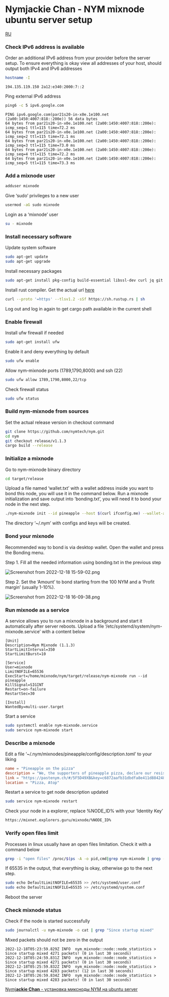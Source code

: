 # Nymjackie Chan - NYM mixnode ubuntu server setup

[RU](nymjackie-Chan-NYM-mixnode-ubuntu-server-setup/ru-nymjackie-Chan-NYM-ubuntu-.md)

### Check IPv6 address is available

Order an additional IPv6 address from your provider before the server setup. To ensure everything is okay view all addresses of your host, should output both IPv4 and IPv6 addresses

```bash
hostname -I
```

```
194.135.119.150 2a12:e340:2000:7::2
```

Ping external IPv6 address

```bash
ping6 -c 5 ipv6.google.com
```

```
PING ipv6.google.com(par21s20-in-x0e.1e100.net (2a00:1450:4007:818::200e)) 56 data bytes
64 bytes from par21s20-in-x0e.1e100.net (2a00:1450:4007:818::200e): icmp_seq=1 ttl=115 time=72.2 ms
64 bytes from par21s20-in-x0e.1e100.net (2a00:1450:4007:818::200e): icmp_seq=2 ttl=115 time=72.1 ms
64 bytes from par21s20-in-x0e.1e100.net (2a00:1450:4007:818::200e): icmp_seq=3 ttl=115 time=73.0 ms
64 bytes from par21s20-in-x0e.1e100.net (2a00:1450:4007:818::200e): icmp_seq=4 ttl=115 time=72.2 ms
64 bytes from par21s20-in-x0e.1e100.net (2a00:1450:4007:818::200e): icmp_seq=5 ttl=115 time=73.3 ms
```

### Add a mixnode user

```bash
adduser mixnode
```

Give ‘sudo’ privileges to a new user

```bash
usermod -aG sudo mixnode
```

Login as a ‘mixnode’ user

```bash
su - mixnode
```

### Install necessary software

Update system software

```bash
sudo apt-get update
sudo apt-get upgrade
```

Install necessary packages

```bash
sudo apt-get install pkg-config build-essential libssl-dev curl jq git
```

Install rust compiler. Get the actual url [here](https://www.rust-lang.org/tools/install) 

```bash
curl --proto '=https' --tlsv1.2 -sSf https://sh.rustup.rs | sh
```

Log out and log in again to get cargo path available in the current shell

### Enable firewall

Install ufw firewall if needed

```bash
sudo apt-get install ufw
```

Enable it and deny everything by default

```bash
sudo ufw enable
```

Allow nym-mixnode ports (1789,1790,8000) and ssh (22)

```bash
sudo ufw allow 1789,1790,8000,22/tcp
```

Check firewall status

```bash
sudo ufw status
```

### Build nym-mixnode from sources

Set the actual release version in checkout command

```bash
git clone https://github.com/nymtech/nym.git
cd nym
git checkout release/v1.1.3
cargo build --release
```

### Initialize a mixnode

Go to nym-mixnode binary directory

```bash
cd target/release
```

Upload a file named ‘wallet.txt’ with a wallet address inside you want to bond this node, you will use it in the command below. Run a mixnode initialization and save output into ‘bonding.txt’, you will need it to bond your node in the next step.

```bash
./nym-mixnode init --id pineapple --host $(curl ifconfig.me) --wallet-address $(cat wallet.txt) > bonding.txt
```

The directory ‘~/.nym’ with configs and keys will be created.  

### Bond your mixnode

Recommended way to bond is via desktop wallet. Open the wallet and press the Bonding menu.

Step 1. Fill all the needed information using bonding.txt in the previous step

![Screenshot from 2022-12-18 15-59-02.png](nymjackie-Chan-NYM-mixnode-ubuntu-server-setup/Screenshot_from_2022-12-18_15-59-02.png)

Step 2. Set the ‘Amount’ to bond starting from the 100 NYM and a ‘Profit margin’ (usually 1-10%).

![Screenshot from 2022-12-18 16-09-38.png](nymjackie-Chan-NYM-mixnode-ubuntu-server-setup/Screenshot_from_2022-12-18_16-09-38.png)

### Run mixnode as a service

A service allows you to run a mixnode in a background and start it automatically after server reboots. Upload a file ‘/etc/systemd/system/nym-mixnode.service’ with a content below

```
[Unit]
Description=Nym Mixnode (1.1.3)
StartLimitInterval=350
StartLimitBurst=10

[Service]
User=mixnode
LimitNOFILE=65536
ExecStart=/home/mixnode/nym/target/release/nym-mixnode run --id pineapple
KillSignal=SIGINT
Restart=on-failure
RestartSec=30

[Install]
WantedBy=multi-user.target
```

Start a service

```bash
sudo systemctl enable nym-mixnode.service
sudo service nym-mixnode start
```

### Describe a mixnode

Edit a file ‘~/.nym/mixnodes/pineapple/config/description.toml’ to your liking

```toml
name = "Pineapple on the pizza"
description = "We, the supporters of pineapple pizza, declare our resistance to all forms of taste oppression. We refuse to be dictated to by arbitrary prejudices and conventional tastes. We believe that everyone has the right to choose what they want to eat, without fear of reprisal or discrimination."
link = "https://pastenym.ch/#/5F5D49XB&key=c6872aafb31dbdfa8e411d884248a14d"
location = "Pizza, Atop"
```

Restart a service to get node description updated

```bash
sudo service nym-mixnode restart
```

Check your node in a explorer, replace %NODE_ID% with your ‘Identity Key’

```bash
https://mixnet.explorers.guru/mixnode/%NODE_ID%
```

### Verify open files limit

Processes in linux usually have an open files limitation. Check it with a command below 

```bash
grep -i "open files" /proc/$(ps -A -o pid,cmd|grep nym-mixnode | grep -v grep |head -n 1 | awk '{print $1}')/limits
```

If 65535 in the output, that everything is okay, otherwise go to the next step. 

```bash
sudo echo DefaultLimitNOFILE=65535 >> /etc/systemd/user.conf
sudo echo DefaultLimitNOFILE=65535 >> /etc/systemd/system.conf
```

Reboot the server

### Check mixnode status

Check if the node is started successfully

```bash
sudo journalctl -u nym-mixnode -o cat | grep "Since startup mixed"
```

Mixed packets should not be zero in the output

```
2022-12-18T05:23:59.829Z INFO  nym_mixnode::node::node_statistics > Since startup mixed 4271 packets! (0 in last 30 seconds)
2022-12-18T05:24:59.831Z INFO  nym_mixnode::node::node_statistics > Since startup mixed 4271 packets! (0 in last 30 seconds)
2022-12-18T05:25:59.832Z INFO  nym_mixnode::node::node_statistics > Since startup mixed 4283 packets! (12 in last 30 seconds)
2022-12-18T05:26:59.834Z INFO  nym_mixnode::node::node_statistics > Since startup mixed 4283 packets! (0 in last 30 seconds)
```

[Nymj**ackie Chan** - установка миксноды NYM на ubuntu server](Nymjackie%20Chan%20-%20NYM%20mixnode%20ubuntu%20server%20setup%20903d42371d00423f8ff1855e7d8a8588/Nymjackie%20Chan%20-%20%D1%83%D1%81%D1%82%D0%B0%D0%BD%D0%BE%D0%B2%D0%BA%D0%B0%20%D0%BC%D0%B8%D0%BA%D1%81%D0%BD%D0%BE%D0%B4%D1%8B%20NYM%20%D0%BD%D0%B0%20ubuntu%20%20fa37ce50e4c34b5aabf31de18f25f6e2.md)

